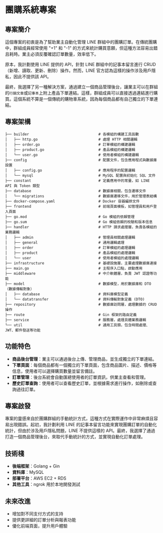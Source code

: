 # 團購系統專案

## 專案簡介
這個專案的初衷是為了幫助業主自動化管理 LINE 群組中的團購訂單。在傳統團購中，群組成員經常使用 "+1" 和 "-1" 的方式來統計購買意願，但這種方法容易出錯且耗時。業主必須反覆確認訂單數量，效率低下。

原本，我計劃使用 LINE 提供的 API，針對 LINE 群組中的記事本留言進行 CRUD（新增、讀取、更新、刪除）操作。然而，LINE 官方認為這樣的操作涉及用戶隱私，因此不提供該 API。

最終，我選擇了另一種解決方案，通過建立一個商品管理後台，讓業主可以在群組的``行銷文章``或``記事本``上附上產品下單連結。這樣，群組成員可以直接透過連結進行購買。這個系統不算是一個傳統的購物車系統，因為每個商品都有自己獨立的下單連結。

## 專案架構
``` plaintext
├── builder                                # 各模組的構建工具函數
│   ├── http.go                            # 處理 HTTP 相關邏輯
│   ├── order.go                           # 訂單模組的構建邏輯
│   ├── product.go                         # 產品模組的構建邏輯
│   └── user.go                            # 使用者模組的構建邏輯
├── config                                 # 配置文件，包含應用程式與數據庫設置
│   ├── config.go                          # 應用程序的配置邏輯
│   └── mysql                              # MySQL 配置與初始化 SQL 文件
├── constant                               # 定義應用中的常量，如 LINE API 與 Token 類型
├── database                               # 數據庫相關，包含遷移文件
│   └── migrations                         # 數據庫遷移文件，用於管理表結構
├── docker-compose.yaml                    # Docker 容器編排文件
├── frontend                               # 前端頁面模板，如管理員和用戶登入頁面
├── go.mod                                 # Go 模組的依賴管理
├── go.sum                                 # Go 模組依賴的校驗和版本信息
├── handler                                # HTTP 請求處理層，負責各模組的業務邏輯
│   ├── admin                              # 管理員相關處理邏輯
│   ├── general                            # 通用邏輯處理
│   ├── order                              # 訂單模組的處理邏輯
│   ├── product                            # 產品模組的處理邏輯
│   └── user                               # 使用者模組的處理邏輯
├── infrastructure                         # 基礎設施層，主要處理數據庫連接
├── main.go                                # 主程序入口點，啟動應用
├── middleware                             # 中介軟體層，負責 JWT 認證等功能
├── model                                  # 數據模型，用於數據庫和 DTO（數據傳輸對象）
│   ├── database                           # 資料庫模型定義
│   └── datatransfer                       # 資料傳輸對象定義 (DTO)
├── repository                             # 數據庫訪問層，處理數據的 CRUD 操作
├── route                                  # Gin 框架的路由定義
├── service                                # 服務層，處理具體業務邏輯
└── util                                   # 通用工具類，包含時間處理、JWT、郵件發送等功能

```

## 功能特色
- **商品後台管理**：業主可以通過後台上傳、管理商品，並生成獨立的下單連結。
- **下單頁面**：每個商品都有一個獨立的下單頁面，包含商品圖片、描述、價格等信息，使用者可以選擇購買數量並留言備註。
- **訂單管理**：後台系統會自動匯總使用者的訂單資訊，供業主查看和管理。
- **歷史訂單查詢**：使用者可以查看歷史訂單，並根據需求進行操作，如刪除或查詢過往訂單。

## 專案啟發
專案的靈感來自於團購群組的手動統計方式，這種方式在實際運作中非常麻煩且容易出現錯誤。起初，我計劃利用 LINE 的記事本留言功能來實現團購訂單的自動化統計，但由於涉及用戶隱私問題，LINE 不提供這樣的 API。最終，我選擇了通過打造一個商品管理後台，來取代手動統計的方式，並實現自動化訂單處理。

## 技術棧
- **後端框架**：Golang + Gin
- **資料庫**：MySQL
- **部署平台**：AWS EC2 + RDS
- **其他工具**：ngrok 用於本地開發測試

## 未來改進
- 增加對不同支付方式的支持
- 提供更詳細的訂單分析與報表功能
- 優化前端頁面，提升用戶體驗